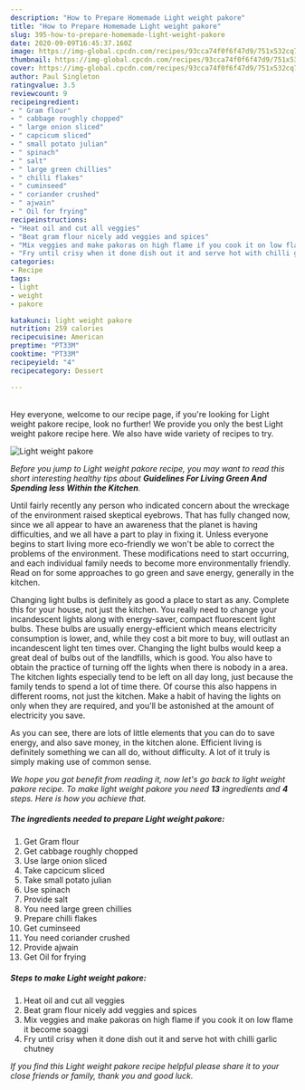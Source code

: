 ```yaml
---
description: "How to Prepare Homemade Light weight pakore"
title: "How to Prepare Homemade Light weight pakore"
slug: 395-how-to-prepare-homemade-light-weight-pakore
date: 2020-09-09T16:45:37.160Z
image: https://img-global.cpcdn.com/recipes/93cca74f0f6f47d9/751x532cq70/light-weight-pakore-recipe-main-photo.jpg
thumbnail: https://img-global.cpcdn.com/recipes/93cca74f0f6f47d9/751x532cq70/light-weight-pakore-recipe-main-photo.jpg
cover: https://img-global.cpcdn.com/recipes/93cca74f0f6f47d9/751x532cq70/light-weight-pakore-recipe-main-photo.jpg
author: Paul Singleton
ratingvalue: 3.5
reviewcount: 9
recipeingredient:
- " Gram flour"
- " cabbage roughly chopped"
- " large onion sliced"
- " capcicum sliced"
- " small potato julian"
- " spinach"
- " salt"
- " large green chillies"
- " chilli flakes"
- " cuminseed"
- " coriander crushed"
- " ajwain"
- " Oil for frying"
recipeinstructions:
- "Heat oil and cut all veggies"
- "Beat gram flour nicely add veggies and spices"
- "Mix veggies and make pakoras on high flame if you cook it on low flame it become soaggi"
- "Fry until crisy when it done dish out it and serve hot with chilli garlic chutney"
categories:
- Recipe
tags:
- light
- weight
- pakore

katakunci: light weight pakore 
nutrition: 259 calories
recipecuisine: American
preptime: "PT33M"
cooktime: "PT33M"
recipeyield: "4"
recipecategory: Dessert

---
```

<br>
Hey everyone, welcome to our recipe page, if you're looking for Light weight pakore recipe, look no further! We provide you only the best Light weight pakore recipe here. We also have wide variety of recipes to try.
<br>


![Light weight pakore](https://img-global.cpcdn.com/recipes/93cca74f0f6f47d9/751x532cq70/light-weight-pakore-recipe-main-photo.jpg)

<i>Before you jump to Light weight pakore recipe, you may want to read this short interesting healthy tips about 
<strong>Guidelines For Living Green And Spending less Within the Kitchen</strong>.</i>
</br>

Until fairly recently any person who indicated concern about the wreckage of the environment raised skeptical eyebrows. That has fully changed now, since we all appear to have an awareness that the planet is having difficulties, and we all have a part to play in fixing it. Unless everyone begins to start living more eco-friendly we won't be able to correct the problems of the environment. These modifications need to start occurring, and each individual family needs to become more environmentally friendly. Read on for some approaches to go green and save energy, generally in the kitchen.

Changing light bulbs is definitely as good a place to start as any. Complete this for your house, not just the kitchen. You really need to change your incandescent lights along with energy-saver, compact fluorescent light bulbs. These bulbs are usually energy-efficient which means electricity consumption is lower, and, while they cost a bit more to buy, will outlast an incandescent light ten times over. Changing the light bulbs would keep a great deal of bulbs out of the landfills, which is good. You also have to obtain the practice of turning off the lights when there is nobody in a area. The kitchen lights especially tend to be left on all day long, just because the family tends to spend a lot of time there. Of course this also happens in different rooms, not just the kitchen. Make a habit of having the lights on only when they are required, and you'll be astonished at the amount of electricity you save.

As you can see, there are lots of little elements that you can do to save energy, and also save money, in the kitchen alone. Efficient living is definitely something we can all do, without difficulty. A lot of it truly is simply making use of common sense.


<i>We hope you got benefit from reading it, now let's go back to light weight pakore recipe. To make light weight pakore you need <strong>13</strong> ingredients and <strong>4</strong> steps. Here is how you achieve that.
</i>

##### The ingredients needed to prepare Light weight pakore:

1. Get  Gram flour
1. Get  cabbage roughly chopped
1. Use  large onion sliced
1. Take  capcicum sliced
1. Take  small potato julian
1. Use  spinach
1. Provide  salt
1. You need  large green chillies
1. Prepare  chilli flakes
1. Get  cuminseed
1. You need  coriander crushed
1. Provide  ajwain
1. Get  Oil for frying


##### Steps to make Light weight pakore:

1. Heat oil and cut all veggies
1. Beat gram flour nicely add veggies and spices
1. Mix veggies and make pakoras on high flame if you cook it on low flame it become soaggi
1. Fry until crisy when it done dish out it and serve hot with chilli garlic chutney


<i>If you find this Light weight pakore recipe helpful please share it to your close friends or family, thank you and good luck.</i>
